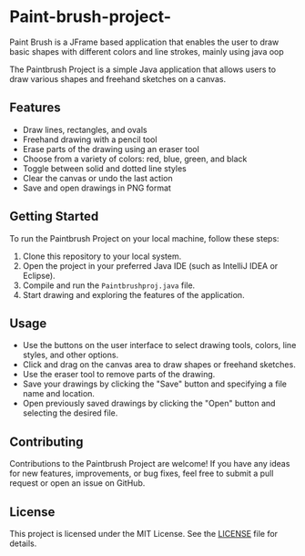 # Paint-brush-project-
Paint Brush is a JFrame based application that enables the user to draw basic shapes with different colors and line strokes, mainly using java oop

The Paintbrush Project is a simple Java application that allows users to draw various shapes and freehand sketches on a canvas.

## Features

- Draw lines, rectangles, and ovals
- Freehand drawing with a pencil tool
- Erase parts of the drawing using an eraser tool
- Choose from a variety of colors: red, blue, green, and black
- Toggle between solid and dotted line styles
- Clear the canvas or undo the last action
- Save and open drawings in PNG format

## Getting Started

To run the Paintbrush Project on your local machine, follow these steps:

1. Clone this repository to your local system.
2. Open the project in your preferred Java IDE (such as IntelliJ IDEA or Eclipse).
3. Compile and run the `Paintbrushproj.java` file.
4. Start drawing and exploring the features of the application.

## Usage

- Use the buttons on the user interface to select drawing tools, colors, line styles, and other options.
- Click and drag on the canvas area to draw shapes or freehand sketches.
- Use the eraser tool to remove parts of the drawing.
- Save your drawings by clicking the "Save" button and specifying a file name and location.
- Open previously saved drawings by clicking the "Open" button and selecting the desired file.

## Contributing

Contributions to the Paintbrush Project are welcome! If you have any ideas for new features, improvements, or bug fixes, feel free to submit a pull request or open an issue on GitHub.

## License

This project is licensed under the MIT License. See the [LICENSE](LICENSE) file for details.
